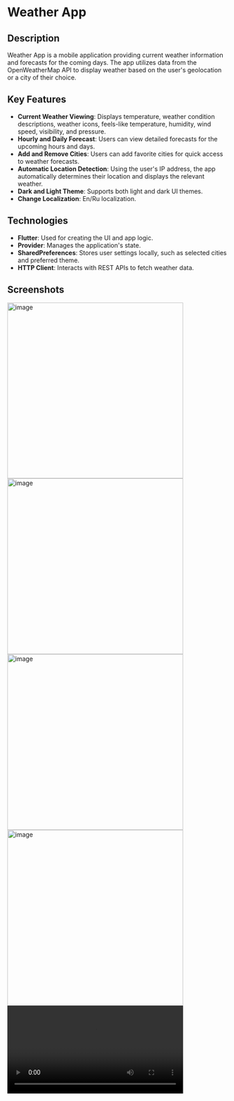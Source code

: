 # Weather App

## Description

Weather App is a mobile application providing current weather information and forecasts for the coming days. The app utilizes data from the OpenWeatherMap API to display weather based on the user's geolocation or a city of their choice.

## Key Features

- **Current Weather Viewing**: Displays temperature, weather condition descriptions, weather icons, feels-like temperature, humidity, wind speed, visibility, and pressure.
- **Hourly and Daily Forecast**: Users can view detailed forecasts for the upcoming hours and days.
- **Add and Remove Cities**: Users can add favorite cities for quick access to weather forecasts.
- **Automatic Location Detection**: Using the user's IP address, the app automatically determines their location and displays the relevant weather.
- **Dark and Light Theme**: Supports both light and dark UI themes.
- **Change Localization**: En/Ru localization.

## Technologies

- **Flutter**: Used for creating the UI and app logic.
- **Provider**: Manages the application's state.
- **SharedPreferences**: Stores user settings locally, such as selected cities and preferred theme.
- **HTTP Client**: Interacts with REST APIs to fetch weather data.

## Screenshots

<img width="400" alt="image" src="https://github.com/metal-reigns/weather-app/assets/97628527/1c5b9c33-5ee5-476b-8688-f4f47161fd47">
<img width="400" alt="image" src="https://github.com/metal-reigns/weather-app/assets/97628527/a56cde52-a7b2-46d7-b2e8-8bf096aa15f7">
<img width="400" alt="image" src="https://github.com/metal-reigns/weather-app/assets/97628527/9ba0e9a0-f26c-4ed6-b4ce-580a0d427f69">
<img width="400" alt="image" src="https://github.com/metal-reigns/weather-app/assets/97628527/40a7d599-ee25-4690-8c2e-a532593e2c2f">
<video src='https://github.com/metal-reigns/weather-app/assets/97628527/4db7959d-3558-410b-90f0-0ff759a484f5' width=400/>


